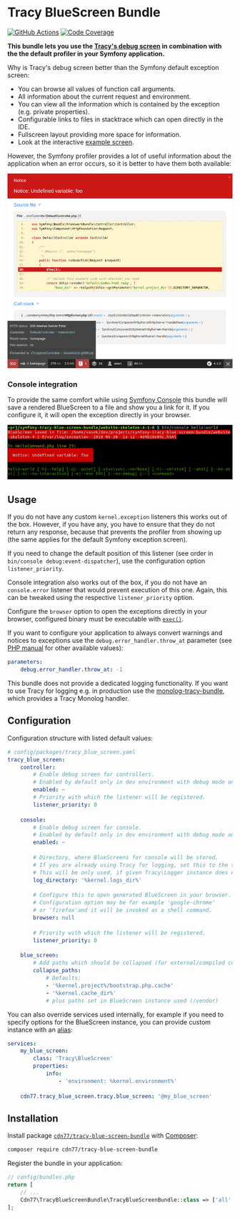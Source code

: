 # Tracy BlueScreen Bundle

[![GitHub Actions][GA master image]][GA master]
[![Code Coverage][Coverage image]][CodeCov Master]

**This bundle lets you use the [Tracy's debug screen](https://github.com/nette/tracy#visualization-of-errors-and-exceptions) in combination with the the default profiler in your Symfony application.**

Why is Tracy's debug screen better than the Symfony default exception screen:

* You can browse all values of function call arguments.
* All information about the current request and environment.
* You can view all the information which is contained by the exception (e.g. private properties).
* Configurable links to files in stacktrace which can open directly in the IDE.
* Fullscreen layout providing more space for information.
* Look at the interactive [example screen](http://nette.github.io/tracy/tracy-exception.html).

However, the Symfony profiler provides a lot of useful information about the application when an error occurs, so it is better to have them both available:

![Nette Tracy with Symfony profiler screenshot](docs/tracy-with-profiler.png)

### Console integration

To provide the same comfort while using [Symfony Console](http://symfony.com/doc/current/components/console/introduction.html) this bundle will save a rendered BlueScreen to a file and show you a link for it. If you configure it, it will open the exception directly in your browser.

![Link to generated BlueScreen in Console](docs/tracy-in-console.png)

Usage
-----

If you do not have any custom `kernel.exception` listeners this works out of the box. However, if you have any, you have to ensure that they do not return any response, because that prevents the profiler from showing up (the same applies for the default Symfony exception screen).

If you need to change the default position of this listener (see order in `bin/console debug:event-dispatcher`), use the configuration option `listener_priority`.

Console integration also works out of the box, if you do not have an `console.error` listener that would prevent execution of this one. Again, this can be tweaked using the respective `listener_priority` option.

Configure the `browser` option to open the exceptions directly in your browser, configured binary must be executable with [`exec()`](http://php.net/manual/en/function.exec.php).

If you want to configure your application to always convert warnings and notices to exceptions use the `debug.error_handler.throw_at` parameter (see [PHP manual](http://php.net/manual/en/errorfunc.constants.php) for other available values):
```yaml
parameters:
    debug.error_handler.throw_at: -1
```

This bundle does not provide a dedicated logging functionality. If you want to use Tracy for logging e.g. in production use the [monolog-tracy-bundle](https://github.com/nella/monolog-tracy-bundle), which provides a Tracy Monolog handler.

Configuration
-------------

Configuration structure with listed default values:

```yaml
# config/packages/tracy_blue_screen.yaml
tracy_blue_screen:
    controller:
        # Enable debug screen for controllers.
        # Enabled by default only in dev environment with debug mode on.
        enabled: ~
        # Priority with which the listener will be registered.
        listener_priority: 0

    console:
        # Enable debug screen for console.
        # Enabled by default only in dev environment with debug mode on.
        enabled: ~

        # Directory, where BlueScreens for console will be stored.
        # If you are already using Tracy for logging, set this to the same.
        # This will be only used, if given Tracy\Logger instance does not have a directory set.
        log_directory: '%kernel.logs_dir%'

        # Configure this to open generated BlueScreen in your browser.
        # Configuration option may be for example 'google-chrome'
        # or 'firefox'and it will be invoked as a shell command.
        browser: null

        # Priority with which the listener will be registered.
        listener_priority: 0

    blue_screen:
        # Add paths which should be collapsed (for external/compiled code) so that actual error is expanded.
        collapse_paths:
            # Defaults:
            - '%kernel.project%/bootstrap.php.cache'
            - '%kernel.cache_dir%'
            # plus paths set in BlueScreen instance used (/vendor)

```

You can also override services used internally, for example if you need to specify options for the BlueScreen instance, you can provide custom instance with an [alias](http://symfony.com/doc/current/components/dependency_injection/advanced.html#aliasing):

```yaml
services:
    my_blue_screen:
        class: 'Tracy\BlueScreen'
        properties:
            info:
                - 'environment: %kernel.environment%'

    cdn77.tracy_blue_screen.tracy.blue_screen: '@my_blue_screen'
```

Installation
-----------

Install package [`cdn77/tracy-blue-screen-bundle`](https://packagist.org/packages/cdn77/tracy-blue-screen-bundle) with [Composer](https://getcomposer.org/):

```bash
composer require cdn77/tracy-blue-screen-bundle
```

Register the bundle in your application:
```php
// config/bundles.php
return [
	// ...
	Cdn77\TracyBlueScreenBundle\TracyBlueScreenBundle::class => ['all' => true],
];
```

[Coverage image]: https://codecov.io/gh/cdn77/Tracy-Blue-Screen-Bundle/branch/master/graph/badge.svg
[CodeCov Master]: https://codecov.io/gh/cdn77/Tracy-Blue-Screen-Bundle/branch/master
[GA master]: https://github.com/cdn77/Tracy-Blue-Screen-Bundle/actions?query=workflow%3A%22CI%22+branch%3Amaster
[GA master image]: https://github.com/cdn77/Tracy-Blue-Screen-Bundle/workflows/CI/badge.svg
[Shepherd Link]: https://shepherd.dev/github/cdn77/Tracy-Blue-Screen-Bundle
